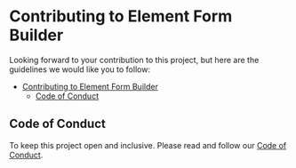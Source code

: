 # Contributing to Element Form Builder

Looking forward to your contribution to this project, but here are the guidelines we would like you to follow:

- [Contributing to Element Form Builder](#contributing-to-element-form-builder)
  - [Code of Conduct](#code-of-conduct)

## Code of Conduct

To keep this project open and inclusive. Please read and follow our [Code of Conduct][coc].

[coc]: https://github.com/openfext/vue-form-builder/blob/master/CODE_OF_CONDUCT.md
